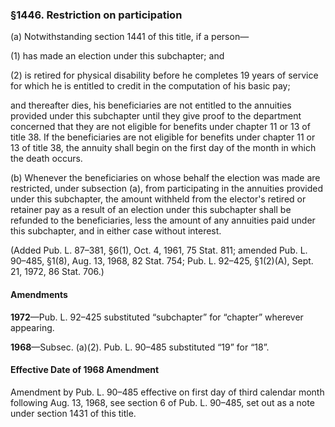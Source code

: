 ### §1446. Restriction on participation ###

(a) Notwithstanding section 1441 of this title, if a person—

(1) has made an election under this subchapter; and

(2) is retired for physical disability before he completes 19 years of service for which he is entitled to credit in the computation of his basic pay;

and thereafter dies, his beneficiaries are not entitled to the annuities provided under this subchapter until they give proof to the department concerned that they are not eligible for benefits under chapter 11 or 13 of title 38. If the beneficiaries are not eligible for benefits under chapter 11 or 13 of title 38, the annuity shall begin on the first day of the month in which the death occurs.

(b) Whenever the beneficiaries on whose behalf the election was made are restricted, under subsection (a), from participating in the annuities provided under this subchapter, the amount withheld from the elector's retired or retainer pay as a result of an election under this subchapter shall be refunded to the beneficiaries, less the amount of any annuities paid under this subchapter, and in either case without interest.

(Added Pub. L. 87–381, §6(1), Oct. 4, 1961, 75 Stat. 811; amended Pub. L. 90–485, §1(8), Aug. 13, 1968, 82 Stat. 754; Pub. L. 92–425, §1(2)(A), Sept. 21, 1972, 86 Stat. 706.)

#### Amendments ####

**1972**—Pub. L. 92–425 substituted “subchapter” for “chapter” wherever appearing.

**1968**—Subsec. (a)(2). Pub. L. 90–485 substituted “19” for “18”.

#### Effective Date of 1968 Amendment ####

Amendment by Pub. L. 90–485 effective on first day of third calendar month following Aug. 13, 1968, see section 6 of Pub. L. 90–485, set out as a note under section 1431 of this title.